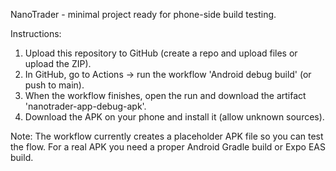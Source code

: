 NanoTrader - minimal project ready for phone-side build testing.

Instructions:
1. Upload this repository to GitHub (create a repo and upload files or upload the ZIP).
2. In GitHub, go to Actions -> run the workflow 'Android debug build' (or push to main).
3. When the workflow finishes, open the run and download the artifact 'nanotrader-app-debug-apk'.
4. Download the APK on your phone and install it (allow unknown sources).

Note: The workflow currently creates a placeholder APK file so you can test the flow. For a real APK you need a proper Android Gradle build or Expo EAS build.
